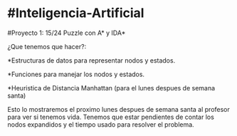 #Inteligencia-Artificial
=======================

#Proyecto 1: 15/24 Puzzle con A* y IDA*

¿Que tenemos que hacer?:

*Estructuras de datos para representar nodos y estados.

*Funciones para manejar los nodos y estados.

*Heuristica de Distancia Manhattan (para el lunes despues de semana santa)

Esto lo mostraremos el proximo lunes despues de semana santa al profesor para ver si tenemos vida.
Tenemos que estar pendientes de contar los nodos expandidos y el tiempo usado para resolver el problema.